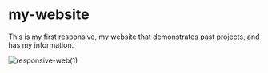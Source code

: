 # my-website

This is my first responsive, my website that demonstrates past projects, and has my information. 

![responsive-web(1)](https://user-images.githubusercontent.com/74805696/148119527-c8cbc57a-ee35-4c6b-b724-f5c93d41e288.jpg)
